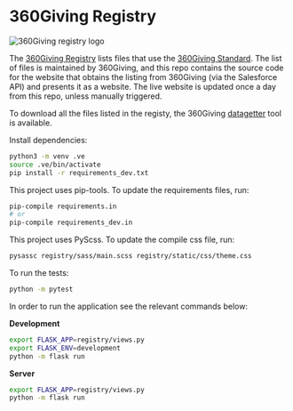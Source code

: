 # 360Giving Registry

![360Giving registry logo](registry/static/images/360-logos/360giving-registry.svg)

The [360Giving Registry](http://data.threesixtygiving.org) lists files that use the [360Giving Standard](http://standard.threesixtygiving.org). The list of files is maintained by 360Giving, and this repo contains the source code for the website that obtains the listing from 360Giving (via the Salesforce API) and presents it as a website. The live website is updated once a day from this repo, unless manually triggered.

To download all the files listed in the registy, the 360Giving [datagetter](https://github.com/ThreeSixtyGiving/datagetter) tool is available. 

Install dependencies:

```bash
python3 -m venv .ve
source .ve/bin/activate
pip install -r requirements_dev.txt
```

This project uses pip-tools. To update the requirements files, run:

```bash
pip-compile requirements.in
# or
pip-compile requirements_dev.in
```

This project uses PyScss. To update the compile css file, run:

```bash
pysassc registry/sass/main.scss registry/static/css/theme.css
```

To run the tests:
```bash
python -m pytest
```

In order to run the application see the relevant commands below:

**Development**
```bash
export FLASK_APP=registry/views.py
export FLASK_ENV=development
python -m flask run
```

**Server**
```bash
export FLASK_APP=registry/views.py
python -m flask run
```

